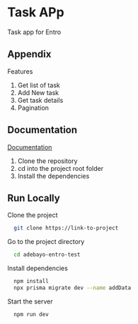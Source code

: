 
# Task APp

Task app for Entro



## Appendix

Features

1. Get list of task
2. Add New task
3. Get task details
4. Pagination
## Documentation

[Documentation](https://linktodocumentation)

1. Clone the repository
2. cd into the project root folder
2. Install the dependencies 
## Run Locally

Clone the project

```bash
  git clone https://link-to-project
```

Go to the project directory

```bash
  cd adebayo-entro-test
```

Install dependencies

```bash
  npm install
  npx prisma migrate dev --name addData
```

Start the server

```bash
  npm run dev
```

